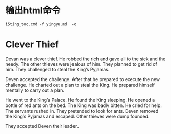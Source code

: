 # 输出html命令

```
i5ting_toc.cmd -f yingyu.md  -o
```

# **Clever Thief**



Devan was a clever thief. He robbed the rich and gave all to the sick and the needy. The other thieves were jealous of him. They planned to get rid of him. They challenged to steal the King’s Pyjamas.

 

Deven accepted the challenge. After that he prepared to execute the new challenge. He charted out a plan to steal the King. He prepared himself mentally to carry out a plan.

 

He went to the King’s Palace. He found the King sleeping. He opened a bottle of red ants on the bed. The King was badly bitten. He cried for help. The servants rushed in. They pretended to look for ants. Deven removed the King’s Pyjamas and escaped. Other thieves were dump founded.

 

They accepted Deven their leader..


